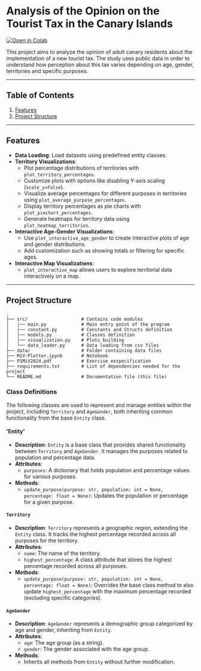# Analysis of the Opinion on the Tourist Tax in the Canary Islands

[![Open in Colab](https://colab.research.google.com/assets/colab-badge.svg)](https://colab.research.google.com/github/31ldts/MiV-Plotter/blob/main/MiV-Plotter.ipynb)

This project aims to analyze the opinion of adult canary residents about the implementation of a new tourist tax. The study uses public data in order to understand how perception about this tax varies depending on age, gender, territories and specific purposes.

---

## Table of Contents
1. [Features](#features)
2. [Project Structure](#project-structure)

---

## Features

- **Data Loading**: Load datasets using predefined entity classes.
- **Territory Visualizations**:
  - Plot percentage distributions of territories with `plot_territory_percentages`.
  - Customize plots with options like disabling Y-axis scaling (`scale_y=False`).
  - Visualize average percentages for different purposes in territories using `plot_average_purpose_percentages`.
  - Display territory percentages as pie charts with `plot_piechart_percentages`.
  - Generate heatmaps for territory data using `plot_heatmap_territories`.
- **Interactive Age-Gender Visualizations**:
  - Use `plot_interactive_age_gender` to create interactive plots of age and gender distributions.
  - Add customization such as showing totals or filtering for specific ages.
- **Interactive Map Visualizations**:
  - `plot_interactive_map` allows users to explore territorial data interactively on a map.

---

## Project Structure

```plaintext
.
├── src/                    # Contains code modules
│   |── main.py             # Main entry point of the program
│   |── constant.py       	# Constants and Structs definition
│   |── models.py       	# Classes definition
│   |── visualization.py 	# Plots building
│   └── data_loader.py 	    # Data loading from csv files
├── data/             	    # Folder containing data files
├── MiV-Plotter.ipynb  	    # Notebook
├── P1MiV2024.pdf  	        # Exercise exspecification
├── requirements.txt  	    # List of dependencies needed for the project
└── README.md         	    # Documentation file (this file)
```

### Class Definitions

The following classes are used to represent and manage entities within the project, including `Territory` and `AgeGender`, both inheriting common functionality from the base `Entity` class.

#### 'Entity'
- **Description**: `Entity` is a base class that provides shared functionality between `Territory` and `AgeGender`. It manages the purposes related to population and percentage data.
- **Attributes**:
  - `purposes`: A dictionary that holds population and percentage values for various purposes.
- **Methods**:
  - `update_purpose(purpose: str, population: int = None, percentage: float = None)`: Updates the population or percentage for a given purpose. 

#### `Territory`
- **Description**: `Territory` represents a geographic region, extending the `Entity` class. It tracks the highest percentage recorded across all purposes for the territory.
- **Attributes**:
  - `name`: The name of the territory.
  - `highest_percentage`: A class attribute that stores the highest percentage recorded across all purposes.
- **Methods**:
  - `update_purpose(purpose: str, population: int = None, percentage: float = None)`: Overrides the base class method to also update `highest_percentage` with the maximum percentage recorded (excluding specific categories).

#### `AgeGender`
- **Description**: `AgeGender` represents a demographic group categorized by age and gender, inheriting from `Entity`.
- **Attributes**:
  - `age`: The age group (as a string).
  - `gender`: The gender associated with the age group.
- **Methods**:
  - Inherits all methods from `Entity` without further modification.